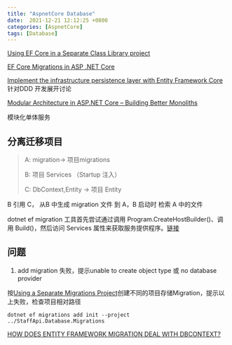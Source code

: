 ```yaml
---
title: "AspnetCore Database"
date:  2021-12-21 12:12:25 +0800
categories: [AspnetCore]
tags: [Database]
---
```


[Using EF Core in a Separate Class Library project](https://garywoodfine.com/using-ef-core-in-a-separate-class-library-project/)

[EF Core Migrations in ASP .NET Core](https://wakeupandcode.com/ef-core-migrations-in-asp-net-core/)

[Implement the infrastructure persistence layer with Entity Framework Core](https://docs.microsoft.com/en-us/dotnet/architecture/microservices/microservice-ddd-cqrs-patterns/infrastructure-persistence-layer-implementation-entity-framework-core) 针对DDD 开发展开讨论


[Modular Architecture in ASP.NET Core – Building Better Monoliths](https://codewithmukesh.com/blog/modular-architecture-in-aspnet-core/)

模块化单体服务

## 分离迁移项目

> A: migration-> 项目migrations
>
> B: 项目 Services （Startup 注入）
>
> C: DbContext,Entity -> 项目 Entity

B 引用 C， 从B 中生成 migration 文件 到 A，B 启动时 检索 A 中的文件



dotnet ef migration 工具首先尝试通过调用 Program.CreateHostBuilder()、调用 Build()，然后访问 Services 属性来获取服务提供程序。[链接][3]

## 问题

1. add migration 失败，提示unable to create object type 或 no database provider

按[Using a Separate Migrations Project][1]创建不同的项目存储Migration，提示以上失败，检查项目相对路径

`dotnet ef migrations add init --project ../StaffApi.Database.Migrations`







[1]:https://docs.microsoft.com/en-us/ef/core/managing-schemas/migrations/projects?tabs=dotnet-core-cli
[2]:https://docs.microsoft.com/zh-cn/ef/core/dbcontext-configuration/
[3]:(https://docs.microsoft.com/zh-cn/ef/core/cli/dbcontext-creation?tabs=dotnet-core-cli)
[HOW DOES ENTITY FRAMEWORK MIGRATION DEAL WITH DBCONTEXT?](https://hungdoan.com/2019/06/16/how-does-entity-framework-core-add-migrations/)



